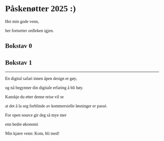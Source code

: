 <style>

@font-face {
  font-family: "hansgerhard";
  src: url(/fonts/HubahubaW95-Reg.woff2);
}

div, p, h1, h2, h3 {
  font-family: "hansgerhard";
}
.md-sidebar__scrollwrap,
.md-source
{
    display: none;
}

</style>


# Påskenøtter 2025 :)

Hei min gode venn, 

her fortsetter ordleken igjen.

## Bokstav 0

## Bokstav 1


-----

En digital safari innen åpen design er gøy,

og nå begynner din digitale erfaring å bli høy.

Kanskje du etter denne reise vil se

at det å la seg forblinde av kommersielle løsninger er passé.

For open source gir deg så mye mer

enn bedre økonomi 

Min kjære venn: Kom, bli med!
